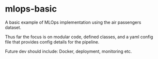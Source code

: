 # mlops-basic
A basic example of MLOps implementation using the air passengers dataset.

Thus far the focus is on modular code, defined classes, and a yaml config file that provides config details for the pipeline. 

Future dev should include: Docker, deployment, monitoring etc. 